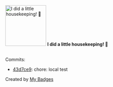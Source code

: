 <img src="https://my-badges.github.io/my-badges/chore-commit.png" alt="I did a little housekeeping! 🧹" title="I did a little housekeeping! 🧹" width="128">
<strong>I did a little housekeeping! 🧹</strong>
<br><br>

Commits:

- <a href="https://github.com/dai/agents.md/commit/43d7ce9b9866dafc77fb26286fd4b5c071ee6c81">43d7ce9</a>: chore: local test


Created by <a href="https://github.com/my-badges/my-badges">My Badges</a>